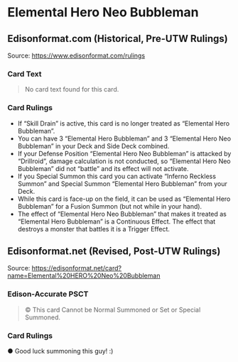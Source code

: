 # Elemental Hero Neo Bubbleman

## Edisonformat.com (Historical, Pre-UTW Rulings)

Source: https://www.edisonformat.com/rulings

### Card Text

> No card text found for this card.

### Card Rulings

*   If “Skill Drain” is active, this card is no longer treated as “Elemental Hero Bubbleman”.
*   You can have 3 “Elemental Hero Bubbleman” and 3 “Elemental Hero Neo Bubbleman” in your Deck and Side Deck combined.
*   If your Defense Position “Elemental Hero Neo Bubbleman” is attacked by “Drillroid”, damage calculation is not conducted, so “Elemental Hero Neo Bubbleman” did not “battle” and its effect will not activate.
*   If you Special Summon this card you can activate “Inferno Reckless Summon” and Special Summon “Elemental Hero Bubbleman” from your Deck.
*   While this card is face-up on the field, it can be used as “Elemental Hero Bubbleman” for a Fusion Summon (but not while in your hand).
*   The effect of “Elemental Hero Neo Bubbleman” that makes it treated as “Elemental Hero Bubbleman” is a Continuous Effect. The effect that destroys a monster that battles it is a Trigger Effect.

## Edisonformat.net (Revised, Post-UTW Rulings)

Source: https://edisonformat.net/card?name=Elemental%20HERO%20Neo%20Bubbleman

### Edison-Accurate PSCT

> © This card Cannot be Normal Summoned or Set or Special Summoned.

### Card Rulings

● Good luck summoning this guy! :)
            
